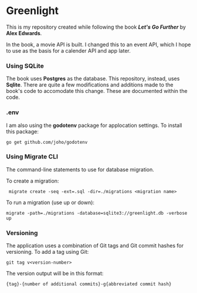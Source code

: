 # Greenlight
This is my repository created while following the book ***Let's Go Further*** by **Alex Edwards**.

In the book, a movie API is built. I changed this to an event API, which I hope to use as the basis for a calender API and app later.

### Using SQLite
The book uses **Postgres** as the database. This repository, instead, uses **Sqlite**. There are quite a few modifications and additions made to the book's code to accomodate this change. These are documented within the code.

### .env
I am also using the **godotenv** package for applocation settings. To install this package:

    go get github.com/joho/godotenv

### Using Migrate CLI
The command-line statements to use for database migration.

To create a migration:

     migrate create -seq -ext=.sql -dir=./migrations <migration name>

To run a migration (use up or down):

    migrate -path=./migrations -database=sqlite3://greenlight.db -verbose up

### Versioning
The application uses a combination of Git tags and
Git commit hashes for versioning. To add a tag using Git:

    git tag v<version-number>

The version output will be in this format:
    
    {tag}-{number of additional commits}-g{abbreviated commit hash}